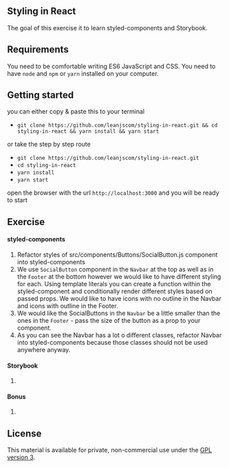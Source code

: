 ## Styling in React
The goal of this exercise it to learn styled-components and Storybook.

## Requirements
You need to be comfortable writing ES6 JavaScript and CSS.
You need to have `node` and `npm` or `yarn` installed on your computer.

## Getting started
you can either copy & paste this to your terminal

- `git clone https://github.com/leanjscom/styling-in-react.git && cd styling-in-react && yarn install && yarn start`

or take the step by step route
- `git clone https://github.com/leanjscom/styling-in-react.git`
- `cd styling-in-react`
- `yarn install`
- `yarn start`

open the browser with the url `http://localhost:3000` and you will be ready to start

## Exercise

#### styled-components

1. Refactor styles of src/components/Buttons/SocialButton.js component into styled-components
2. We use `SocialButton` component in the `Navbar` at the top as well as in the `Footer` at the bottom however we would like to have different styling for each. Using template literals you can create a function within the styled-component and conditionally render different styles based on passed props.
We would like to have icons with no outline in the Navbar and icons with outline in the Footer.
3. We would like the SocialButtons in the `Navbar` be a little smaller than the ones in the `Footer` - pass the size of the button as a prop to your component.
4. As you can see the Navbar has a lot o different classes, refactor Navbar into styled-components because those classes should not be used anywhere anyway.


#### Storybook

1.

#### Bonus

1.

## License

This material is available for private, non-commercial use under the [GPL version 3](http://www.gnu.org/licenses/gpl-3.0-standalone.html).
